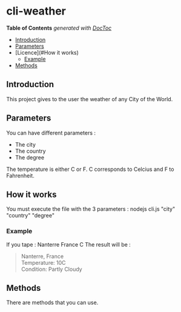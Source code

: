 # cli-weather

**Table of Contents**  *generated with [DocToc](https://github.com/thlorenz/doctoc)*

- [Introduction](#introduction)
- [Parameters](#Parameters)
- [Licence](#How it works)
  - [Example](#Example)
- [Methods](#Methods)


## Introduction

This project gives to the user the weather of any City of the World.


## Parameters

You can have different parameters :
  - The city
  - The country
  - The degree

The temperature is either C or F.
C corresponds to Celcius and F to Fahrenheit.

## How it works

You must execute the file with the 3 parameters : nodejs cli.js "city" "country" "degree"



### Example
If you tape :
Nanterre France C
The result will be :
> Nanterre, France </Br>
> Temperature: 10C</Br>
> Condition: Partly Cloudy</Br>


## Methods

There are methods that you can use.
